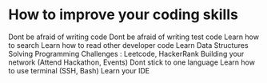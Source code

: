 # How to improve your coding skills

Dont be afraid of writing code
Dont be afraid of writing test code
Learn how to search
Learn how to read other developer code
Learn Data Structures
Solving Programming Challenges : Leetcode, HackerRank
Building your network (Attend Hackathon, Events)
Dont stick to one language
Learn how to use terminal (SSH, Bash)
Learn your IDE